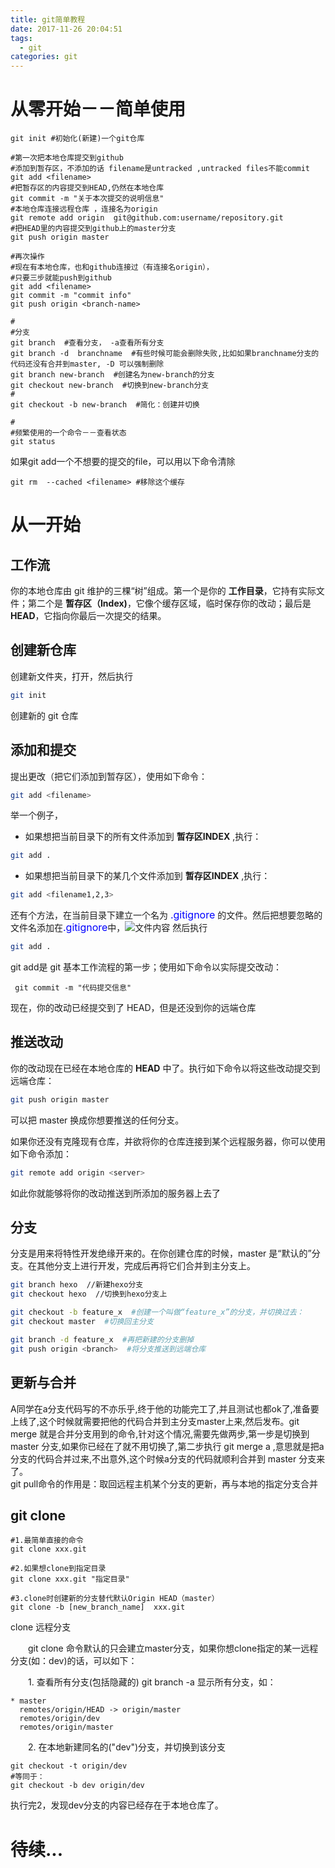 ```yaml
---
title: git简单教程
date: 2017-11-26 20:04:51
tags:
  - git
categories: git
---
```

# 从零开始－－简单使用
```shell
git init #初始化(新建)一个git仓库

#第一次把本地仓库提交到github
#添加到暂存区，不添加的话 filename是untracked ,untracked files不能commit
git add <filename>  
#把暂存区的内容提交到HEAD,仍然在本地仓库
git commit -m "关于本次提交的说明信息"
#本地仓库连接远程仓库 ，连接名为origin
git remote add origin  git@github.com:username/repository.git
#把HEAD里的内容提交到github上的master分支
git push origin master

#再次操作
#现在有本地仓库，也和github连接过（有连接名origin），
#只要三步就能push到github
git add <filename>
git commit -m "commit info"
git push origin <branch-name>

#
#分支
git branch  #查看分支， -a查看所有分支
git branch -d  branchname  #有些时候可能会删除失败,比如如果branchname分支的代码还没有合并到master, -D 可以强制删除
git branch new-branch  #创建名为new-branch的分支
git checkout new-branch  #切换到new-branch分支
#
git checkout -b new-branch  #简化：创建并切换

#
#频繁使用的一个命令－－查看状态
git status

```
如果git add一个不想要的提交的file，可以用以下命令清除
```shell
git	rm	--cached <filename> #移除这个缓存
```
# 从一开始
## 工作流
你的本地仓库由 git 维护的三棵“树”组成。第一个是你的 **工作目录**，它持有实际文件；第二个是 **暂存区（Index)**，它像个缓存区域，临时保存你的改动；最后是 **HEAD**，它指向你最后一次提交的结果。


## 创建新仓库
创建新文件夹，打开，然后执行
```sh
git init
```
创建新的 git 仓库

## 添加和提交
提出更改（把它们添加到暂存区），使用如下命令：
```sh
git add <filename>
```
举一个例子，
- 如果想把当前目录下的所有文件添加到 __暂存区INDEX__ ,执行：
```sh
git add .
```
- 如果想把当前目录下的某几个文件添加到 __暂存区INDEX__ ,执行：
```sh
git add <filename1,2,3>
```
还有个方法，在当前目录下建立一个名为
<font color=blue size=3>.gitignore</font> 的文件。然后把想要忽略的文件名添加在<font color=blue size=3>.gitignore</font>中，![文件内容](http://odtumk8fc.bkt.clouddn.com/gitignore.png)
然后执行
```sh
git add .
```

git add是 git 基本工作流程的第一步；使用如下命令以实际提交改动：
```shell
 git commit -m "代码提交信息"
```
现在，你的改动已经提交到了 HEAD，但是还没到你的远端仓库

## 推送改动
你的改动现在已经在本地仓库的 **HEAD** 中了。执行如下命令以将这些改动提交到远端仓库：
```sh
git push origin master
```
可以把 master 换成你想要推送的任何分支。

如果你还没有克隆现有仓库，并欲将你的仓库连接到某个远程服务器，你可以使用如下命令添加：
```sh
git remote add origin <server>
```
如此你就能够将你的改动推送到所添加的服务器上去了

## 分支
分支是用来将特性开发绝缘开来的。在你创建仓库的时候，master 是“默认的”分支。在其他分支上进行开发，完成后再将它们合并到主分支上。
```sh
git branch hexo  //新建hexo分支
git checkout hexo  //切换到hexo分支上
```
```sh
git checkout -b feature_x  #创建一个叫做“feature_x”的分支，并切换过去：
git checkout master  #切换回主分支

git branch -d feature_x  #再把新建的分支删掉
git push origin <branch>  #将分支推送到远端仓库
```

## 更新与合并
A同学在a分支代码写的不亦乐乎,终于他的功能完工了,并且测试也都ok了,准备要上线了,这个时候就需要把他的代码合并到主分支master上来,然后发布。git	merge	就是合并分支用到的命令,针对这个情况,需要先做两步,第一步是切换到	master	分支,如果你已经在了就不用切换了,第二步执行	git	merge	a	,意思就是把a分支的代码合并过来,不出意外,这个时候a分支的代码就顺利合并到	master	分支来了。  
git pull命令的作用是：取回远程主机某个分支的更新，再与本地的指定分支合并


## git clone

```shell
#1.最简单直接的命令
git clone xxx.git

#2.如果想clone到指定目录
git clone xxx.git "指定目录"

#3.clone时创建新的分支替代默认Origin HEAD（master）
git clone -b [new_branch_name]  xxx.git
```
 clone 远程分支

　　git clone 命令默认的只会建立master分支，如果你想clone指定的某一远程分支(如：dev)的话，可以如下：

　　1. 查看所有分支(包括隐藏的)  git branch -a 显示所有分支，如：　　　
```
* master
  remotes/origin/HEAD -> origin/master
  remotes/origin/dev
  remotes/origin/master
  ```
　　2.  在本地新建同名的("dev")分支，并切换到该分支
```shell
git checkout -t origin/dev
#等同于：
git checkout -b dev origin/dev
```
执行完2，发现dev分支的内容已经存在于本地仓库了。

# 待续...

